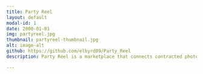 ```yaml
---
title: Party Reel
layout: default
modal-id: 1
date: 2000-01-01
img: partyreel.jpg
thumbnail: partyreel-thumbnail.jpg
alt: image-alt
github: https://github.com/elbyrd09/Party_Reel
description: Party Reel is a marketplace that connects contracted photographers with live music event attendees for personalized photography. On this project I work as a developer. The app is build in Ruby on Rails. <br><br> PartyReel partners with music festivals and concerts by placing our staff photographers onsite for their event attendees to book personal photography services.  Party Reel acts as a broker by receiving a commision for each booking to account for payment processing and the existing festival partnerships.

---
```

